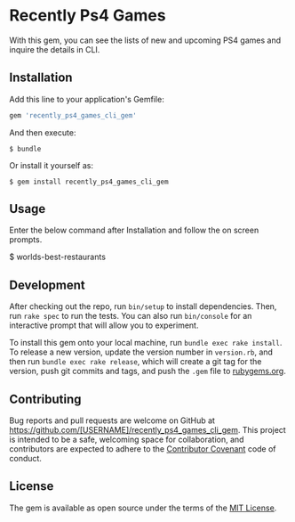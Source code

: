 # Recently Ps4 Games

With this gem, you can see the lists of new and upcoming PS4 games and inquire the details in CLI.

## Installation

Add this line to your application's Gemfile:

```ruby
gem 'recently_ps4_games_cli_gem'
```

And then execute:

    $ bundle

Or install it yourself as:

    $ gem install recently_ps4_games_cli_gem

## Usage

Enter the below command after Installation and follow the on screen prompts.

  $ worlds-best-restaurants

## Development

After checking out the repo, run `bin/setup` to install dependencies. Then, run `rake spec` to run the tests. You can also run `bin/console` for an interactive prompt that will allow you to experiment.

To install this gem onto your local machine, run `bundle exec rake install`. To release a new version, update the version number in `version.rb`, and then run `bundle exec rake release`, which will create a git tag for the version, push git commits and tags, and push the `.gem` file to [rubygems.org](https://rubygems.org).

## Contributing

Bug reports and pull requests are welcome on GitHub at https://github.com/[USERNAME]/recently_ps4_games_cli_gem. This project is intended to be a safe, welcoming space for collaboration, and contributors are expected to adhere to the [Contributor Covenant](http://contributor-covenant.org) code of conduct.


## License

The gem is available as open source under the terms of the [MIT License](http://opensource.org/licenses/MIT).
